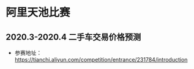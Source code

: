 # 阿里天池比赛
## 2020.3-2020.4 二手车交易价格预测
- 参赛地址：https://tianchi.aliyun.com/competition/entrance/231784/introduction
